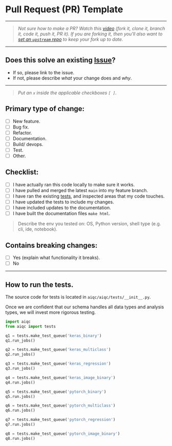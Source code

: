 # Pull Request (PR) Template

---

> *Not sure how to make a PR? Watch this [video](https://www.youtube.com/watch?v=rgbCcBNZcdQ) (fork it, clone it, branch it, code it, push it, PR it). If you are forking it, then you'll also want to [set an `upstream` repo](https://www.atlassian.com/git/tutorials/git-forks-and-upstreams ) to keep your fork up to date.*

---

## Does this solve an existing [Issue](https://github.com/aiqc/aiqc/issues)? 
- If so, please link to the issue.
- If not, please describe *what* your change does and *why*.

---

> *Put an `x` inside the applicable checkboxes `[ ]`.*

## Primary type of change:
- [ ] New feature.
- [ ] Bug fix.
- [ ] Refactor.
- [ ] Documentation.
- [ ] Build/ devops.
- [ ] Test.
- [ ] Other.

## Checklist:
- [ ] I have actually ran this code locally to make sure it works.
- [ ] I have pulled and merged the latest `main` into my feature branch.
- [ ] I have ran the existing [tests](https://github.com/aiqc/aiqc/new/main/.github#how-to-run-tests), and inspected areas that my code touches.
- [ ] I have updated the tests to include my changes.
- [ ] I have included updates to the documentation.
- [ ] I have built the documentation files `make html`.

> Describe the env you tested on: OS, Python version, shell type (e.g. cli, ide, notebook).

## Contains breaking changes:
- [ ] Yes (explain what functionality it breaks).
- [ ] No

---

## How to run the tests.
The source code for tests is located in `aiqc/aiqc/tests/__init__.py`. 

Once we are confident that our schema handles all data types and analysis types, we will invest more rigorous testing.
```python
import aiqc
from aiqc import tests

q1 = tests.make_test_queue('keras_binary')
q1.run_jobs()

q2 = tests.make_test_queue('keras_multiclass')
q2.run_jobs()

q3 = tests.make_test_queue('keras_regression')
q3.run_jobs()

q4 = tests.make_test_queue('keras_image_binary')
q4.run.jobs()

q5 = tests.make_test_queue('pytorch_binary')
q5.run.jobs()

q6 = tests.make_test_queue('pytorch_multiclass')
q6.run.jobs()

q7 = tests.make_test_queue('pytorch_regression')
q7.run.jobs()

q8 = tests.make_test_queue('pytorch_image_binary')
q8.run.jobs()
```
